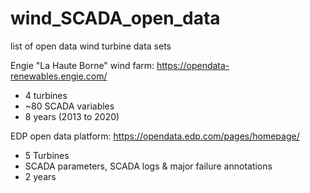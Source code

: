 # wind_SCADA_open_data
list of open data wind turbine data sets

Engie "La Haute Borne" wind farm: https://opendata-renewables.engie.com/
- 4 turbines
- ~80 SCADA variables
- 8 years (2013 to 2020)

EDP open data platform: https://opendata.edp.com/pages/homepage/
- 5 Turbines
- SCADA parameters, SCADA logs & major failure annotations
- 2 years

